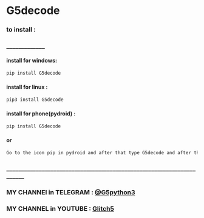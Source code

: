 # G5decode

### to install :
### _____________

#### install for windows:
```bash
pip install G5decode
```

#### install for linux :
```bash
pip3 install G5decode
```
#### install for phone(pydroid) :
```bash
pip install G5decode
```
   #### or 
   ```bash
   Go to the icon pip in pydroid and after that type G5decode and after that click on pip
   ```


### ______________________________________________________________________


  ### MY CHANNEl in TELEGRAM : [@G5python3](http://t.me/G5python3)
  
  
  ### MY CHANNEL in YOUTUBE : [Glitch5](https://www.youtube.com/channel/UCbtl69OSoFccCYxR4AojJNg)
                                                                         
